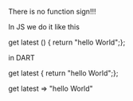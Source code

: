 There is no function sign!!!

In JS we do it like this 

 get latest () { return "hello World";};
 
 

in DART

 get latest { return "hello World";};
 
 get latest => "hello World"

